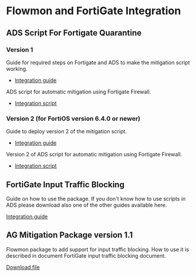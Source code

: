 # Flowmon and FortiGate Integration

## ADS Script For Fortigate Quarantine
### Version 1
Guide for required steps on Fortigate and ADS to make the mitigation script working.
* [Integration guide](/Fortinet/FortiGate/ADS_script_for_Fortigate_quarantine.pdf)

ADS script for automatic mitigation using Fortigate Firewall.
* [Integration script](/Fortinet/FortiGate/mitigation_script.sh)

### Version 2 (for FortiOS version 6.4.0 or newer)
Guide to deploy version 2 of the mitigation script.
* [Integration guide](/Fortinet/FortiGate/ADS_script_for_Fortigate_quarantine_(v2).pdf)
  
Version 2 of ADS script for automatic mitigation using Fortigate Firewall.
* [Integration script](/Fortinet/FortiGate/mitigation_script_v2.sh)

## FortiGate Input Traffic Blocking

Guide on how to use the package. If you don't know how to use scripts in ADS please download also one of the other guides available here.

[Integration guide](/Fortinet/FortiGate/FortiGate_input_traffic_blocking.pdf)

## AG Mitigation Package version 1.1

Flowmon package to add support for input traffic blocking. How to use it is described in document FortiGate input traffic blocking document. 

[Download file](/Fortinet/FortiGate/fgt-mitigation.zip)
